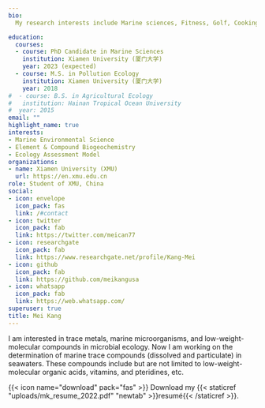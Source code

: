 ```yaml
---
bio: 
  My research interests include Marine sciences, Fitness, Golf, Cooking, Calligraphy, Poeming and maybe programmable in the future.

education:
  courses:
  - course: PhD Candidate in Marine Sciences
    institution: Xiamen University (厦门大学)
    year: 2023 (expected)
  - course: M.S. in Pollution Ecology
    institution: Xiamen University (厦门大学)
    year: 2018
#  - course: B.S. in Agricultural Ecology
#   institution: Hainan Tropical Ocean University
#  year: 2015
email: ""
highlight_name: true
interests:
- Marine Environmental Science
- Element & Compound Biogeochemistry 
- Ecology Assessment Model
organizations:
- name: Xiamen University (XMU)
  url: https://en.xmu.edu.cn
role: Student of XMU, China
social:
- icon: envelope
  icon_pack: fas
  link: /#contact
- icon: twitter
  icon_pack: fab
  link: https://twitter.com/meican77
- icon: researchgate
  icon_pack: fab
  link: https://www.researchgate.net/profile/Kang-Mei
- icon: github
  icon_pack: fab
  link: https://github.com/meikangusa
- icon: whatsapp
  icon_pack: fab
  link: https://web.whatsapp.com/
superuser: true
title: Mei Kang
---
```


I am interested in trace metals, marine microorganisms, and low-weight-molecular compounds in microbial ecology. Now I am working on the determination of marine trace compounds (dissolved and particulate) in seawaters. These compounds include but are not limited to low-weight-molecular organic acids, vitamins, and pteridines, etc.



{{< icon name="download" pack="fas" >}} Download my {{< staticref "uploads/mk_resume_2022.pdf" "newtab" >}}resumé{{< /staticref >}}.
